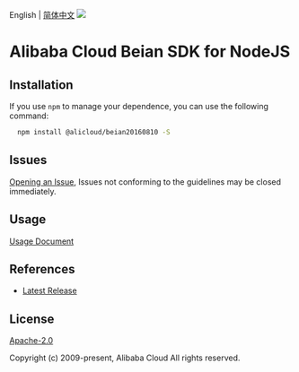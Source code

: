 English | [简体中文](README-CN.md)
![](https://aliyunsdk-pages.alicdn.com/icons/AlibabaCloud.svg)

# Alibaba Cloud Beian SDK for NodeJS

## Installation
If you use `npm` to manage your dependence, you can use the following command:

```sh
  npm install @alicloud/beian20160810 -S
```

## Issues
[Opening an Issue](https://github.com/aliyun/alibabacloud-typescript-sdk/issues/new), Issues not conforming to the guidelines may be closed immediately.

## Usage
[Usage Document](https://github.com/aliyun/alibabacloud-typescript-sdk/blob/master/docs/Usage-EN.md#quick-examples)

## References
* [Latest Release](https://github.com/aliyun/alibabacloud-typescript-sdk/)

## License
[Apache-2.0](http://www.apache.org/licenses/LICENSE-2.0)

Copyright (c) 2009-present, Alibaba Cloud All rights reserved.
